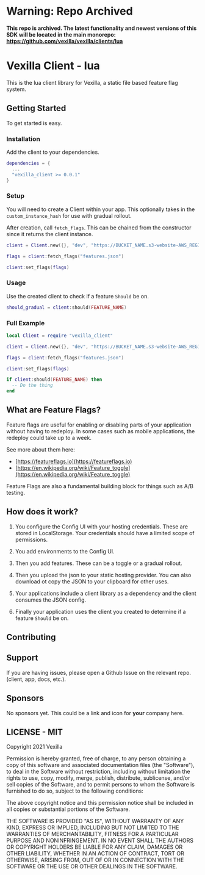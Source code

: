 # Warning: Repo Archived

**This repo is archived. The latest functionality and newest versions of this SDK will be located in the main monorepo: https://github.com/vexilla/vexilla/clients/lua**

# Vexilla Client - lua

This is the lua client library for Vexilla, a static file based feature flag system.

## Getting Started

To get started is easy.

### Installation

Add the client to your dependencies.

```lua
dependencies = {
  ...
  "vexilla_client >= 0.0.1"
}
```


### Setup

You will need to create a Client within your app. This optionally takes in the `custom_instance_hash` for use with gradual rollout.

After creation, call `fetch_flags`. This can be chained from the constructor since it returns the client instance.

```lua
client = Client.new({}, "dev", "https://BUCKET_NAME.s3-website-AWS_REGION.amazonaws.com", userId)

flags = client:fetch_flags("features.json")

client:set_flags(flags)
```


### Usage

Use the created client to check if a feature `Should` be on.

```lua
should_gradual = client:should(FEATURE_NAME)
```


### Full Example

```lua
local Client = require "vexilla_client"

client = Client.new({}, "dev", "https://BUCKET_NAME.s3-website-AWS_REGION.amazonaws.com", userId)

flags = client:fetch_flags("features.json")

client:set_flags(flags)

if client:should(FEATURE_NAME) then
  -- Do the thing
end
```


## What are Feature Flags?

Feature flags are useful for enabling or disabling parts of your application without having to redeploy. In some cases such as mobile applications, the redeploy could take up to a week.

See more about them here:

- [https://featureflags.io](https://featureflags.io)
- [https://en.wikipedia.org/wiki/Feature_toggle](https://en.wikipedia.org/wiki/Feature_toggle)

Feature Flags are also a fundamental building block for things such as A/B testing.

## How does it work?

1. You configure the Config UI with your hosting credentials. These are stored in LocalStorage. Your credentials should have a limited scope of permissions.

2. You add environments to the Config UI.

3. Then you add features. These can be a toggle or a gradual rollout.

4. Then you upload the json to your static hosting provider. You can also download ot copy the JSON to your clipboard for other uses.

5. Your applications include a client library as a dependency and the client consumes the JSON config.

6. Finally your application uses the client you created to determine if a feature `Should` be on.

## Contributing

## Support

If you are having issues, please open a Github Issue on the relevant repo. (client, app, docs, etc.).

## Sponsors

No sponsors yet. This could be a link and icon for **your** company here.

## LICENSE - MIT

Copyright 2021 Vexilla

Permission is hereby granted, free of charge, to any person obtaining a copy of this software and associated documentation files (the "Software"), to deal in the Software without restriction, including without limitation the rights to use, copy, modify, merge, publish, distribute, sublicense, and/or sell copies of the Software, and to permit persons to whom the Software is furnished to do so, subject to the following conditions:

The above copyright notice and this permission notice shall be included in all copies or substantial portions of the Software.

THE SOFTWARE IS PROVIDED "AS IS", WITHOUT WARRANTY OF ANY KIND, EXPRESS OR IMPLIED, INCLUDING BUT NOT LIMITED TO THE WARRANTIES OF MERCHANTABILITY, FITNESS FOR A PARTICULAR PURPOSE AND NONINFRINGEMENT. IN NO EVENT SHALL THE AUTHORS OR COPYRIGHT HOLDERS BE LIABLE FOR ANY CLAIM, DAMAGES OR OTHER LIABILITY, WHETHER IN AN ACTION OF CONTRACT, TORT OR OTHERWISE, ARISING FROM, OUT OF OR IN CONNECTION WITH THE SOFTWARE OR THE USE OR OTHER DEALINGS IN THE SOFTWARE.
